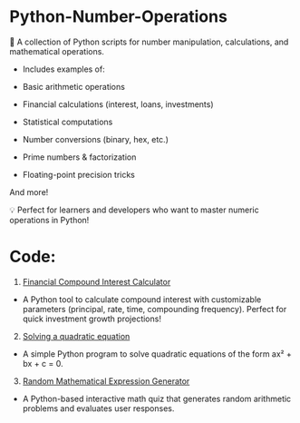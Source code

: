 # Python-Number-Operations
🔢 A collection of Python scripts for number manipulation, calculations, and mathematical operations.

- Includes examples of:

- Basic arithmetic operations

- Financial calculations (interest, loans, investments)

- Statistical computations

- Number conversions (binary, hex, etc.)

- Prime numbers & factorization

- Floating-point precision tricks

And more!

💡 Perfect for learners and developers who want to master numeric operations in Python!

# Code:
1. <a href="https://github.com/DmitryRzhansky/Python-Number-Operations/blob/main/Financial%20Compound%20Interest%20Calculator">Financial Compound Interest Calculator</a>
  - A Python tool to calculate compound interest with customizable parameters (principal, rate, time, compounding frequency). Perfect for quick investment growth projections!
2. <a href="Solving a quadratic equation">Solving a quadratic equation</a>
  - A simple Python program to solve quadratic equations of the form ax² + bx + c = 0.
3. <a href="Random Mathematical Expression Generator.py">Random Mathematical Expression Generator</a>
  - A Python-based interactive math quiz that generates random arithmetic problems and evaluates user responses.
